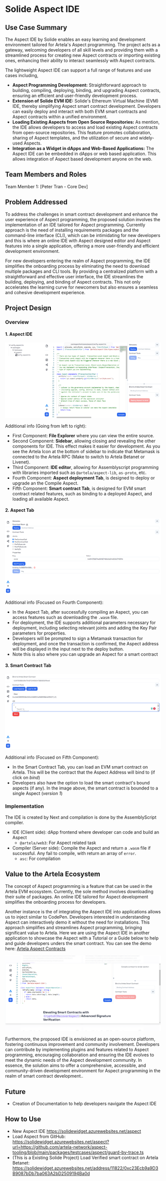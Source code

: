 # Solide Aspect IDE

## Use Case Summary

The Aspect IDE by Solide enables an easy learning and development environment tailored for Artela's Aspect programming. The project acts as a gateway, welcoming developers of all skill levels and providing them with a streamlined process for creating new Aspect contracts or importing existing ones, enhancing their ability to interact seamlessly with Aspect contracts.

The lightweight Aspect IDE can support a full range of features and use cases including,

- **Aspect Programming Development:** Straightforward approach to building, compiling, deploying, binding, and upgrading Aspect contracts, ensuring an efficient and user-friendly development process.
- **Extension of Solide EVM IDE:** Solide's Ethereum Virtual Machine (EVM) IDE, thereby simplifying Aspect smart contract development. Developers can easily deploy and interact with both EVM smart contracts and Aspect contracts within a unified environment.
- **Loading Existing Aspects from Open Source Repositories:** As mention, the IDE allows developers to access and load existing Aspect contracts from open-source repositories. This feature promotes collaboration, sharing of Aspect templates, and the utilization of secure and widely-used Aspects.
- **Integration as a Widget in dApps and Web-Based Applications:** The Aspect IDE can be embedded in dApps or web based application. This allows integration of Aspect based development anyone on the web.

## Team Members and Roles

Team Member 1: [Peter Tran - Core Dev]

## Problem Addressed

To address the challenges in smart contract development and enhance the user experience of Aspect programming, the proposed solution involves the implementation of an IDE tailored for Aspect programming. Currently approach is the need of installing requirements packages and the command-line interface (CLI), which can be intimidating for new developers and this is where an online IDE with Aspect designed editor and Aspect features into a single application, offering a more user-friendly and efficient development environment.

For new developers entering the realm of Aspect programming, the IDE simplifies the onboarding process by eliminating the need to download multiple packages and CLI tools. By providing a centralized platform with a straightforward and effective user interface, the IDE streamlines the building, deploying, and binding of Aspect contracts. This not only accelerates the learning curve for newcomers but also ensures a seamless and cohesive development experience.

## Project Design

### Overview

#### 1. Aspect IDE

![Solide-IDE](/docs/aspect/images/aspect-ide.png)

Additional info (Going from left to right):
- First Component: **File Explorer** where you can view the entire source.
- Second Component: **Sidebar**, allowing closing and revealing the other components for IDE. This effect makes it easier for development. As you see the Artela Icon at the bottom of sidebar to indicate that Metamask is connected to the Artela RPC (Make to switch to Artela Betanet or Livenet).
- Third Component: **IDE editor**, allowing for Assemblyscript programming with libraries imported such as `@artela/aspect-lib`, `as-proto`, etc.
- Fourth Component: **Aspect deployment Tab**, is designed to deploy or upgrade an the Compile Aspect. 
- Fifth Component: **Smart contract Tab**, is designed for EVM smart contract related features, such as binding to a deployed Aspect, and loading all available Aspect.

#### 2. Aspect Tab

![Solide-IDE](/docs/aspect/images/aspect-deploy.png)

Additional info (Focused on Fourth Component):
- In the Aspect Tab, after successfully compiling an Aspect, you can access features such as downloading the `.wasm` file.
- For deployment, the IDE supports additional parameters necessary for deployment, including selecting relevant joints and adding the Key Pair parameters for properties.
- Developers will be prompted to sign a Metamask transaction for deployment, and once the transaction is confirmed, the Aspect address will be displayed in the input next to the deploy button.
- Note this is also where you can upgrade an Aspect for a smart contract

#### 3. Smart Contract Tab

![Solide-IDE](/docs/aspect/images/aspect-evm.png)

Additional info (Focused on Fifth Component):
- In the Smart Contract Tab, you can load an EVM smart contract on Artela. This will be the contract that the Aspect Address will bind to (if click on *bind*)
- Developers also have the option to load the smart contract's bound aspects (if any). In the image above, the smart contract is bounded to a single Aspect (*version 1*)
### Implementation

The IDE is created by Next and compilation is done by the AssemblyScript compiler.
- IDE (Client side): dApp frontend where developer can code and build an Aspect
	- `@artela/web3`: For Aspect related task
- Compiler (Server side): Compile the Aspect and return a `.wasm` file if successful. Any fail to compile, with return an array of `error`.
	- `asc`: For compilation
## Value to the Artela Ecosystem

The concept of Aspect programming is a feature that can be used in the Artela EVM ecosystem. Currently, the sole method involves downloading their suite of packages. An online IDE tailored for Aspect development simplifies the onboarding process for developers.

Another instance is the of integrating the Aspect IDE into applications allows us to inject similar to CodePen. Developers interested in understanding Aspect can interactively demo it without the need for installations. This approach simplifies and streamlines Aspect programming, bringing significant value to Artela. Here we are using the Aspect IDE in another application to showcase the Aspect with a Tutorial or a Guide below to help and guide developers unders the smart contract. You can see the demo here: [Artela Aspect Contracts](https://solide-dapp.vercel.app/artela)

![Solide-IDE](/docs/aspect/images/solide-dapp.png)

Furthermore, the proposed IDE is envisioned as an open-source platform, fostering continuous improvement and community involvement. Developers can contribute by implementing plugins and features related to Aspect programming, encouraging collaboration and ensuring the IDE evolves to meet the dynamic needs of the Aspect development community. In essence, the solution aims to offer a comprehensive, accessible, and community-driven development environment for Aspect programming in the realm of smart contract development..

## Future
- Creation of Documentation to help developers navigate the Aspect IDE
## How to Use

- New Aspect IDE https://solidewidget.azurewebsites.net/aspect
- Load Aspect from GitHub: https://solidewidget.azurewebsites.net/aspect?url=https://github.com/artela-network/aspect-tooling/blob/main/packages/testcases/aspect/guard-by-trace.ts
- (This is a Existing Solide Project) Load Verified smart contract on Artela Betanet: https://solidewidget.azurewebsites.net/address/11822/0xc23Ecb9a9D3B9087bDb7ba063A2bD2509194Ba0d 